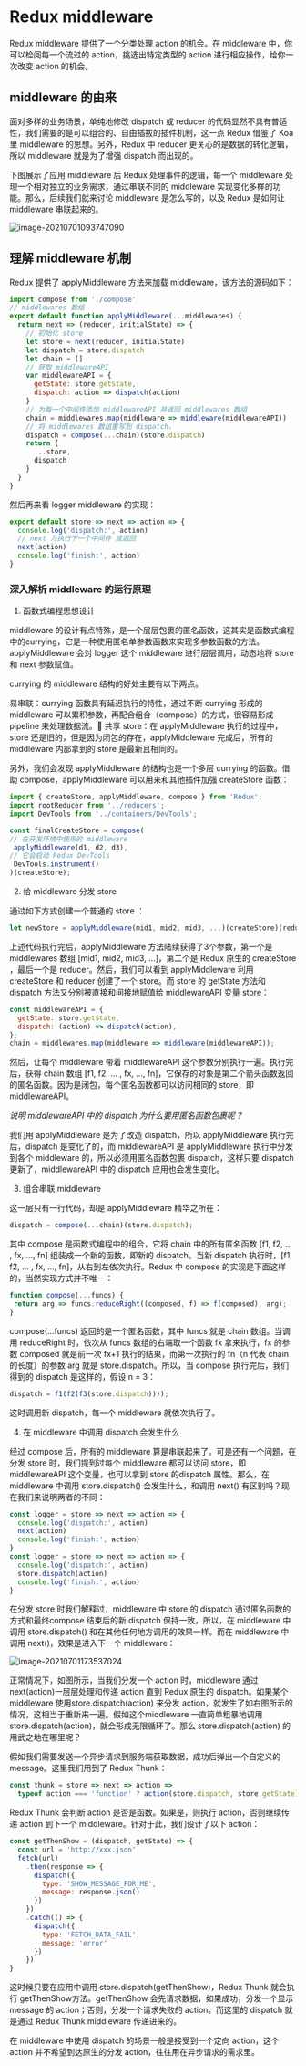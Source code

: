 # Redux middleware

Redux middleware 提供了一个分类处理 action 的机会。在 middleware 中，你可以检阅每一个流过的 action，挑选出特定类型的 action 进行相应操作，给你一次改变 action 的机会。

## middleware 的由来

面对多样的业务场景，单纯地修改 dispatch 或 reducer 的代码显然不具有普适性，我们需要的是可以组合的、自由插拔的插件机制，这一点 Redux 借鉴了 Koa 里 middleware 的思想。另外，Redux 中 reducer 更关心的是数据的转化逻辑，所以 middleware 就是为了增强 dispatch 而出现的。

下图展示了应用 middleware 后 Redux 处理事件的逻辑，每一个 middleware 处理一个相对独立的业务需求，通过串联不同的 middleware 实现变化多样的功能。那么，后续我们就来讨论 middleware 是怎么写的，以及 Redux 是如何让 middleware 串联起来的。

![image-20210701093747090](assets/image-20210701093747090.png)

## 理解 middleware 机制

Redux 提供了 applyMiddleware 方法来加载 middleware，该方法的源码如下：

```js
import compose from './compose'
// middlewares 数组
export default function applyMiddleware(...middlewares) {
  return next => (reducer, initialState) => {
    // 初始化 store
    let store = next(reducer, initialState)
    let dispatch = store.dispatch
    let chain = []
    // 获取 middlewareAPI
    var middlewareAPI = {
      getState: store.getState,
      dispatch: action => dispatch(action)
    }
    // 为每一个中间件添加 middlewareAPI 并返回 middlewares 数组
    chain = middlewares.map(middleware => middleware(middlewareAPI))
    // 将 middlewares 数组重写到 dispatch， 
    dispatch = compose(...chain)(store.dispatch)
    return {
      ...store,
      dispatch
    }
  }
}
```

然后再来看 logger middleware 的实现：

```js
export default store => next => action => {
  console.log('dispatch:', action)
  // next 为执行下一个中间件 或返回
  next(action)
  console.log('finish:', action)
}
```

### 深入解析 middleware 的运行原理

1. 函数式编程思想设计

middleware 的设计有点特殊，是一个层层包裹的匿名函数，这其实是函数式编程中的currying，它是一种使用匿名单参数函数来实现多参数函数的方法。applyMiddleware 会对 logger 这个 middleware 进行层层调用，动态地将 store 和 next 参数赋值。

currying 的 middleware 结构的好处主要有以下两点。

易串联：currying 函数具有延迟执行的特性，通过不断 currying 形成的 middleware 可以累积参数，再配合组合（compose）的方式，很容易形成 pipeline 来处理数据流。 共享 store：在 applyMiddleware 执行的过程中，store 还是旧的，但是因为闭包的存在，applyMiddleware 完成后，所有的 middleware 内部拿到的 store 是最新且相同的。

另外，我们会发现 applyMiddleware 的结构也是一个多层 currying 的函数。借助 compose，applyMiddleware 可以用来和其他插件加强 createStore 函数：

```js
import { createStore, applyMiddleware, compose } from 'Redux';
import rootReducer from '../reducers';
import DevTools from '../containers/DevTools'; 

const finalCreateStore = compose(
// 在开发环境中使用的 middleware
 applyMiddleware(d1, d2, d3),
// 它会启动 Redux DevTools
 DevTools.instrument()
)(createStore);
```

2. 给 middleware 分发 store

通过如下方式创建一个普通的 store ：

```js
let newStore = applyMiddleware(mid1, mid2, mid3, ...)(createStore)(reducer, null);
```

上述代码执行完后，applyMiddleware 方法陆续获得了3个参数，第一个是 middlewares 数组 [mid1, mid2, mid3, ...]，第二个是 Redux 原生的 createStore ，最后一个是 reducer。然后，我们可以看到 applyMiddleware 利用 createStore 和 reducer 创建了一个 store。而 store 的 getState 方法和 dispatch 方法又分别被直接和间接地赋值给 middlewareAPI 变量 store：

```js
const middlewareAPI = {
  getState: store.getState,
  dispatch: (action) => dispatch(action),
};
chain = middlewares.map(middleware => middleware(middlewareAPI));
```

然后，让每个 middleware 带着 middlewareAPI 这个参数分别执行一遍。执行完后，获得 chain 数组 [f1, f2, ... , fx, ..., fn]，它保存的对象是第二个箭头函数返回的匿名函数。因为是闭包，每个匿名函数都可以访问相同的 store，即 middlewareAPI。


_说明 middlewareAPI 中的 dispatch 为什么要用匿名函数包裹呢？_

我们用 applyMiddleware 是为了改造 dispatch，所以 applyMiddleware 执行完后，dispatch 是变化了的，而 middlewareAPI 是 applyMiddleware 执行中分发到各个 middleware 的，所以必须用匿名函数包裹 dispatch，这样只要 dispatch 更新了，middlewareAPI 中的 dispatch 应用也会发生变化。

3. 组合串联 middleware

这一层只有一行代码，却是 applyMiddleware 精华之所在：

```js
dispatch = compose(...chain)(store.dispatch);
```

其中 compose 是函数式编程中的组合，它将 chain 中的所有匿名函数 [f1, f2, ... , fx, ..., fn] 组装成一个新的函数，即新的 dispatch。当新 dispatch 执行时，[f1, f2, ... , fx, ..., fn]，从右到左依次执行。Redux 中 compose 的实现是下面这样的，当然实现方式并不唯一：

```js
function compose(...funcs) {
 return arg => funcs.reduceRight((composed, f) => f(composed), arg);
} 
```

compose(...funcs) 返回的是一个匿名函数，其中 funcs 就是 chain 数组。当调用 reduceRight 时，依次从 funcs 数组的右端取一个函数 fx 拿来执行，fx 的参数 composed 就是前一次 fx+1 执行的结果，而第一次执行的 fn（n 代表 chain 的长度）的参数 arg 就是 store.dispatch。所以，当 compose 执行完后，我们得到的 dispatch 是这样的，假设 n = 3：

```js
dispatch = f1(f2(f3(store.dispatch))));
```

这时调用新 dispatch，每一个 middleware 就依次执行了。

4. 在 middleware 中调用 dispatch 会发生什么

经过 compose 后，所有的 middleware 算是串联起来了。可是还有一个问题，在分发 store 时，我们提到过每个 middleware 都可以访问 store，即 middlewareAPI 这个变量，也可以拿到 store 的dispatch 属性。那么，在 middleware 中调用 store.dispatch() 会发生什么，和调用 next() 有区别吗？现在我们来说明两者的不同：

```js
const logger = store => next => action => {
  console.log('dispatch:', action)
  next(action)
  console.log('finish:', action)
}
const logger = store => next => action => {
  console.log('dispatch:', action)
  store.dispatch(action)
  console.log('finish:', action)
}
```

在分发 store 时我们解释过，middleware 中 store 的 dispatch 通过匿名函数的方式和最终compose 结束后的新 dispatch 保持一致，所以，在 middleware 中调用 store.dispatch() 和在其他任何地方调用的效果一样。而在 middleware 中调用 next()，效果是进入下一个 middleware：

![image-20210701173537024](assets/image-20210701173537024.png)

正常情况下，如图所示，当我们分发一个 action 时，middleware 通过 next(action)一层层处理和传递 action 直到 Redux 原生的 dispatch。如果某个 middleware 使用store.dispatch(action) 来分发 action，就发生了如右图所示的情况，这相当于重新来一遍。假如这个middleware 一直简单粗暴地调用 store.dispatch(action)，就会形成无限循环了。那么 store.dispatch(action) 的用武之地在哪里呢？

假如我们需要发送一个异步请求到服务端获取数据，成功后弹出一个自定义的 message。这里我们用到了 Redux Thunk：

```js
const thunk = store => next => action =>
  typeof action === 'function' ? action(store.dispatch, store.getState) : next(action)
```

Redux Thunk 会判断 action 是否是函数。如果是，则执行 action，否则继续传递 action 到下一个 middleware。针对于此，我们设计了以下 action：

```js
const getThenShow = (dispatch, getState) => {
  const url = 'http://xxx.json'
  fetch(url)
    .then(response => {
      dispatch({
        type: 'SHOW_MESSAGE_FOR_ME',
        message: response.json()
      })
    })
    .catch(() => {
      dispatch({
        type: 'FETCH_DATA_FAIL',
        message: 'error'
      })
    })
}
```

这时候只要在应用中调用 store.dispatch(getThenShow)，Redux Thunk 就会执行 getThenShow方法。getThenShow 会先请求数据，如果成功，分发一个显示 message 的 action；否则，分发一个请求失败的 action。而这里的 dispatch 就是通过 Redux Thunk middleware 传递进来的。

在 middleware 中使用 dispatch 的场景一般是接受到一个定向 action，这个 action 并不希望到达原生的分发 action，往往用在异步请求的需求里。
